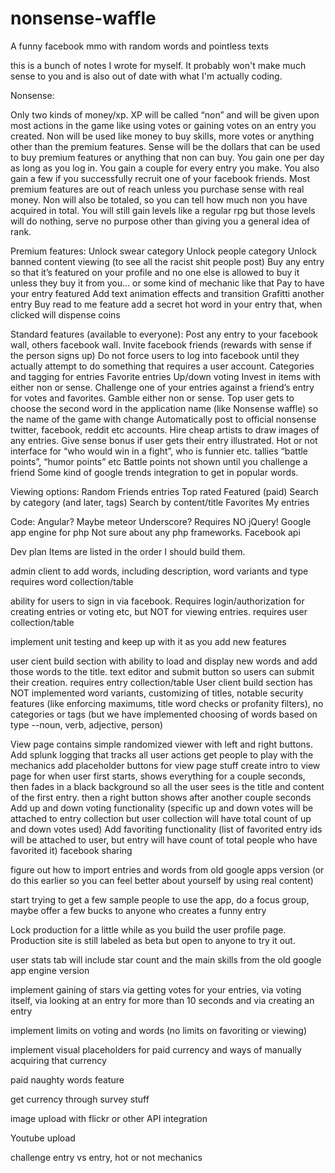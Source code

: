 # nonsense-waffle
A funny facebook mmo with random words and pointless texts


this is a bunch of notes I wrote for myself. It probably won't make much sense to you and is also out of date with
what I'm actually coding.

Nonsense:

Only two kinds of money/xp. XP will be called “non” and will be given upon most actions in the game like using votes or gaining votes on an entry you created. Non will be used like money to buy skills, more votes or anything other than the premium features.
Sense will be the dollars that can be used to buy premium features or anything that non can buy. You gain one per day as long as you log in. You gain a couple for every entry you make. You also gain a few if you successfully recruit one of your facebook friends. Most premium features are out of reach unless you purchase sense with real money.
Non will also be totaled, so you can tell how much non you have acquired in total. You will still gain levels like a regular rpg but those levels will do nothing, serve no purpose other than giving you a general idea of rank.

Premium features:
Unlock swear category
Unlock people category
Unlock banned content viewing (to see all the racist shit people post)
Buy any entry so that it’s featured on your profile and no one else is allowed to buy it unless they buy it from you… or some kind of mechanic like that
Pay to have your entry featured
Add text animation effects and transition
Grafitti another entry
Buy read to me feature
add a secret hot word in your entry that, when clicked will dispense coins

Standard features (available to everyone):
Post any entry to your facebook wall, others facebook wall.
Invite facebook friends (rewards with sense if the person signs up)
Do not force users to log into facebook until they actually attempt to do something that requires a user account.
Categories and tagging for entries
Favorite entries
Up/down voting
Invest in items with either non or sense.
Challenge one of your entries against a friend’s entry for votes and favorites. Gamble either non or sense.
Top user gets to choose the second word in the application name (like Nonsense waffle) so the name of the game with change
Automatically post to official nonsense twitter, facebook, reddit etc accounts.
Hire cheap artists to draw images of any entries.
Give sense bonus if user gets their entry illustrated.
Hot or not interface for “who would win in a fight”, who is funnier etc. tallies “battle points”, “humor points” etc
Battle points not shown until you challenge a friend
Some kind of google trends integration to get in popular words.

Viewing options:
Random
Friends entries
Top rated
Featured (paid)
Search by category (and later, tags)
Search by content/title
Favorites
My entries

Code:
Angular? Maybe meteor
Underscore?
Requires
NO jQuery!
Google app engine for php
Not sure about any php frameworks.
Facebook api


Dev plan
Items are listed in the order I should build them.

admin client to add words, including description, word variants and type
requires word collection/table

ability for users to sign in via facebook. Requires login/authorization for creating entries or voting etc, but NOT for viewing entries.
requires user collection/table

implement unit testing and keep up with it as you add new features

user cient build section with ability to load and display new words and add those words to the title.
text editor and submit button so users can submit their creation.
requires entry collection/table
User client build section has NOT implemented word variants, customizing of titles, notable security features (like enforcing maximums, title word checks or profanity filters), no categories or tags (but we have implemented choosing of words based on type --noun, verb, adjective, person)

View page contains simple randomized viewer with left and right buttons.
Add splunk logging that tracks all user actions
get people to play with the mechanics
add placeholder buttons for view page stuff
create intro to view page for when user first starts, shows everything for a couple seconds, then fades in a black background so all the user sees is the title and content of the first entry. then a right button shows after another couple seconds
Add up and down voting functionality (specific up and down votes will be attached to entry collection but user collection will have total count of up and down votes used)
Add favoriting functionality (list of favorited entry ids will be attached to user, but entry will have count of total people who have favorited it)
facebook sharing

figure out how to import entries and words from old google apps version (or do this earlier so you can feel better about yourself by using real content)

start trying to get a few sample people to use the app, do a focus group, maybe offer a few bucks to anyone who creates a funny entry

Lock production for a little while as you build the user profile page. Production site is still labeled as beta but open to anyone to try it out.

user stats tab will include star count and the main skills from the old google app engine version

implement gaining of stars via getting votes for your entries, via voting itself, via looking at an entry for more than 10 seconds and via creating an entry

implement limits on voting and words (no limits on favoriting or viewing)

implement visual placeholders for paid currency and ways of manually acquiring that currency

paid naughty words feature

get currency through survey stuff

image upload with flickr or other API integration

Youtube upload

challenge entry vs entry, hot or not mechanics






